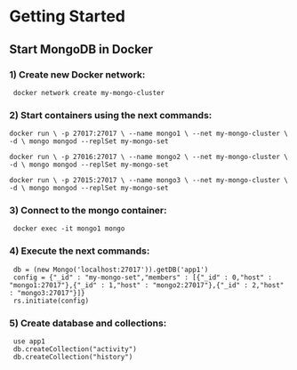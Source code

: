 # Getting Started

## Start MongoDB in Docker

### 1) Create new Docker network:
     docker network create my-mongo-cluster

### 2) Start containers using the next commands:

`docker run \
-p 27017:27017 \
--name mongo1 \
--net my-mongo-cluster \
-d \
mongo mongod --replSet my-mongo-set`

`docker run \
-p 27016:27017 \
--name mongo2 \
--net my-mongo-cluster \
-d \
mongo mongod --replSet my-mongo-set`

`docker run \
-p 27015:27017 \
--name mongo3 \
--net my-mongo-cluster \
-d \
mongo mongod --replSet my-mongo-set`

### 3) Connect to the mongo container:
     docker exec -it mongo1 mongo

### 4) Execute the next commands: 
     db = (new Mongo('localhost:27017')).getDB('app1')
     config = {"_id" : "my-mongo-set","members" : [{"_id" : 0,"host" : "mongo1:27017"},{"_id" : 1,"host" : "mongo2:27017"},{"_id" : 2,"host" : "mongo3:27017"}]}
     rs.initiate(config)
 
### 5) Create database and collections:
     use app1
     db.createCollection("activity")
     db.createCollection("history")

 